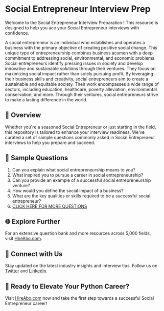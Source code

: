 # Social Entrepreneur Interview Prep

Welcome to the Social Entrepreneur Interview Preparation ! This resource is designed to help you ace your Social Entrepreneur interviews with confidence.

A social entrepreneur is an individual who establishes and operates a business with the primary objective of creating positive social change. This unique type of entrepreneurship combines business acumen with a deep commitment to addressing social, environmental, and economic problems. Social entrepreneurs identify pressing issues in society and develop innovative and sustainable solutions through their ventures. They focus on maximizing social impact rather than solely pursuing profit. By leveraging their business skills and creativity, social entrepreneurs aim to create a sustainable and equitable society. Their work encompasses a wide range of sectors, including education, healthcare, poverty alleviation, environmental conservation, and more. Through their ventures, social entrepreneurs strive to make a lasting difference in the world.

## 🚀 Overview

Whether you're a seasoned Social Entrepreneur or just starting in the field, this repository is tailored to enhance your interview readiness. We've curated a set of sample questions commonly asked in Social Entrepreneur interviews to help you prepare and succeed.

## 📝 Sample Questions

1. Can you explain what social entrepreneurship means to you?
2. What inspired you to pursue a career in social entrepreneurship?
3. Can you provide an example of a successful social entrepreneurship venture?
4. How would you define the social impact of a business?
5. What are the key qualities or skills required to be a successful social entrepreneur?
6. [CLICK HERE FOR MORE QUESTIONS](https://hireabo.com/job/1_4_9/Social%20Entrepreneur)

## 🌐 Explore Further

For an extensive question bank and more resources across 5,000 fields, visit [HireAbo.com](https://www.hireabo.com).

## 📱 Connect with Us

Stay updated on the latest industry insights and interview tips. Follow us on [Twitter](https://twitter.com/hireabo) and [LinkedIn](https://www.linkedin.com/in/hire-abo-3609972a8/).

## 🚀 Ready to Elevate Your Python Career?

Visit [HireAbo.com](https://www.hireabo.com) now and take the first step towards a successful Social Entrepreneur career!